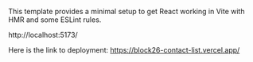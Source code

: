 This template provides a minimal setup to get React working in Vite with HMR and some ESLint rules.

http://localhost:5173/

Here is the link to deployment: https://block26-contact-list.vercel.app/
